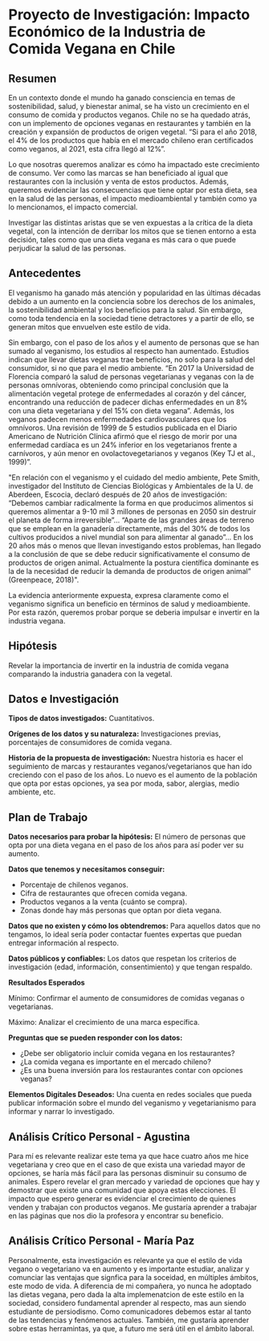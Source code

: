 # Proyecto de Investigación: Impacto Económico de la Industria de Comida Vegana en Chile

## Resumen
En un contexto donde el mundo ha ganado consciencia en temas de sostenibilidad, salud, y bienestar animal, se ha visto un crecimiento en el consumo de comida y productos veganos. Chile no se ha quedado atrás, con un implemento de opciones veganas en restaurantes y también en la creación y expansión de productos de origen vegetal.  “Si para el año 2018, el 4% de los productos que había en el mercado chileno eran certificados como veganos, al 2021, esta cifra llegó al 12%”. 

Lo que nosotras queremos analizar es cómo ha impactado este crecimiento de consumo. Ver como las marcas se han beneficiado al igual que restaurantes con la inclusión y venta de estos productos. Además, queremos evidenciar las consecuencias que tiene optar por esta dieta, sea en la salud de las personas, el impacto medioambiental y también como ya lo mencionamos, el impacto comercial.  

Investigar las distintas aristas que se ven expuestas a la crítica de la dieta vegetal, con la intención de derribar los mitos que se tienen entorno a esta decisión, tales como que una dieta vegana es más cara o que puede perjudicar la salud de las personas. 

## Antecedentes

 El veganismo ha ganado más atención y popularidad en las últimas décadas debido a un aumento en la conciencia sobre los derechos de los animales, la sostenibilidad ambiental y los beneficios para la salud. Sin embargo, como toda tendencia en la sociedad tiene detractores y a partir de ello, se generan mitos que envuelven este estilo de vida. 

Sin embargo, con el paso de los años y el aumento de personas que se han sumado al veganismo, los estudios al respecto han aumentado. Estudios indican que llevar dietas veganas trae beneficios, no solo para la salud del consumidor, si no que para el medio ambiente. “En 2017 la Universidad de Florencia comparó la salud de personas vegetarianas y veganas con la de personas omnívoras, obteniendo como principal conclusión que la alimentación vegetal protege de enfermedades al corazón y del cáncer, encontrando una reducción de padecer dichas enfermedades en un 8% con una dieta vegetariana y del 15% con dieta vegana”. Además, los veganos padecen menos enfermedades cardiovasculares que los omnívoros. Una revisión de 1999 de 5 estudios publicada en el Diario Americano de Nutrición Clínica afirmó que el riesgo de morir por una enfermedad cardíaca es un 24% inferior en los vegetarianos frente a carnívoros, y aún menor en ovolactovegetarianos y veganos (Key TJ et al., 1999)”. 

"En relación con el veganismo y el cuidado del medio ambiente, Pete Smith, investigador del Instituto de Ciencias Biológicas y Ambientales de la U. de Aberdeen, Escocia, declaró después de 20 años de investigación: “Debemos cambiar radicalmente la forma en que producimos alimentos si queremos alimentar a 9-10 mil 3  millones de personas en 2050 sin destruir el planeta de forma irreversible”… “Aparte de las grandes áreas de terreno que se emplean en la ganadería directamente, más del 30% de todos los cultivos producidos a nivel mundial son para alimentar al ganado”… En los 20 años más o menos que llevan investigando estos problemas, han llegado a la conclusión de que se debe reducir significativamente el consumo de productos de origen animal. Actualmente la postura científica dominante es la de la necesidad de reducir la demanda de productos de origen animal” (Greenpeace, 2018)". 

La evidencia anteriormente expuesta, expresa claramente como el veganismo significa un beneficio en términos de salud y medioambiente. Por esta razón, queremos probar porque se deberia impulsar e invertir en la industria vegana.

 

## Hipótesis

Revelar la importancia de invertir en la industria de comida vegana comparando la industria ganadera con la vegetal.   

## Datos e Investigación

**Tipos de datos investigados:** Cuantitativos.

**Orígenes de los datos y su naturaleza:** Investigaciones previas, porcentajes de consumidores de comida vegana.

**Historia de la propuesta de investigación:** Nuestra historia es hacer el seguimiento de marcas y restaurantes veganos/vegetarianos que han ido creciendo con el paso de los años. Lo nuevo es el aumento de la población que opta por estas opciones, ya sea por moda, sabor, alergias, medio ambiente, etc.

## Plan de Trabajo

**Datos necesarios para probar la hipótesis:** El número de personas que opta por una dieta vegana en el paso de los años para así poder ver su aumento.

**Datos que tenemos y necesitamos conseguir:** 
- Porcentaje de chilenos veganos.
- Cifra de restaurantes que ofrecen comida vegana.
- Productos veganos a la venta (cuánto se compra).
- Zonas donde hay más personas que optan por dieta vegana.

**Datos que no existen y cómo los obtendremos:** Para aquellos datos que no tengamos, lo ideal sería poder contactar fuentes expertas que puedan entregar información al respecto.

**Datos públicos y confiables:** Los datos que respetan los criterios de investigación (edad, información, consentimiento) y que tengan respaldo.

**Resultados Esperados**

Mínimo: Confirmar el aumento de consumidores de comidas veganas o vegetarianas.

Máximo: Analizar el crecimiento de una marca específica.

**Preguntas que se pueden responder con los datos:**
- ¿Debe ser obligatorio incluir comida vegana en los restaurantes?
- ¿La comida vegana es importante en el mercado chileno?
- ¿Es una buena inversión para los restaurantes contar con opciones veganas?

**Elementos Digitales Deseados:**
Una cuenta en redes sociales que pueda publicar información sobre el mundo del veganismo y vegetarianismo para informar y narrar lo investigado.

## Análisis Crítico Personal - Agustina

Para mí es relevante realizar este tema ya que hace cuatro años me hice vegetariana y creo que en el caso de que exista una variedad mayor de opciones, se haría más fácil para las personas disminuir su consumo de animales. Espero revelar el gran mercado y variedad de opciones que hay y demostrar que existe una comunidad que apoya estas elecciones. El impacto que espero generar es evidenciar el crecimiento de quienes venden y trabajan con productos veganos. Me gustaría aprender a trabajar en las páginas que nos dio la profesora y encontrar su beneficio.

## Análisis Crítico Personal - María Paz 

Personalmente, esta investigación es relevante ya que el estilo de vida vegano o vegetariano va en aumento y es importante estudiar, analizar y comunciar las ventajas que signfica para la soceidad, en múltiples ámbitos, este modo de vida. A diferencia de mi compañera, yo nunca he adoptado las dietas vegana, pero dada la alta implemenatcion de este estilo en la sociedad, considero fundamental aprender al respecto, mas aun siendo estudiante de persiodismo. Como comunicadores debemos estar al tanto de las tendencias y fenómenos actuales. También, me gustaría aprender sobre estas herramintas, ya que, a futuro me será útil en el ámbito laboral.